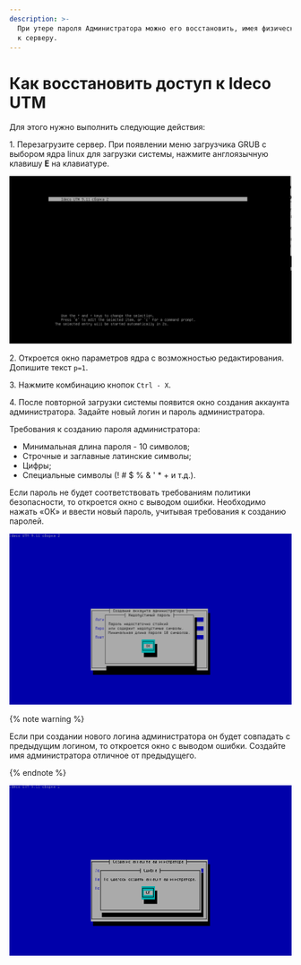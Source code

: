 ```yaml
---
description: >-
  При утере пароля Администратора можно его восстановить, имея физический доступ
  к серверу.
---
```


# Как восстановить доступ к Ideco UTM

Для этого нужно выполнить следующие действия:&#x20;

1\. Перезагрузите сервер. При появлении меню загрузчика GRUB с выбором ядра linux для загрузки системы, нажмите англоязычную клавишу **E** на клавиатуре.

![](../../../_images/press-e.png)

2\. Откроется окно параметров ядра с возможностью редактирования. Допишите текст `p=1`.

3\. Нажмите комбинацию кнопок `Ctrl - X`.

4\. После повторной загрузки системы появится окно создания аккаунта администратора. Задайте новый логин и пароль администратора.&#x20;

Требования к созданию пароля администратора:

* Минимальная длина пароля - 10 символов;
* Строчные и заглавные латинские символы;
* Цифры;
* Специальные символы (! # $ % & ' \* + и т.д.).

Если пароль не будет соответствовать требованиям политики безопасности, то откроется окно с выводом ошибки. Необходимо нажать «ОК» и ввести новый пароль, учитывая требования к созданию паролей.

![](../../../_images/hard-pass.png)

{% note warning %}

Если при создании нового логина администратора он будет совпадать с предыдущим логином, то откроется окно с выводом ошибки. Создайте имя администратора отличное от предыдущего. &#x20;

{% endnote %}

![](../../../_images/error-pass.png)
